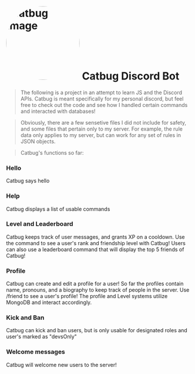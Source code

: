 
# <img src="https://deadline.com/wp-content/uploads/2019/12/catbug.jpg" alt="catbug image" style="border-radius: 50%; height: 200px; width: 200px"/> Catbug Discord Bot


> The following is a project in an attempt to learn JS and the Discord APIs. Catbug is meant specifically for my personal discord, but feel free to check out the code 
and see how I handled certain commands and interacted with databases!

> Obviously, there are a few sensetive files I did not include for safety, and some files that pertain only to my server. For example, the rule data only applies to my server, but can work for any set of rules in JSON objects. 

> Catbug's functions so far: 
### Hello
Catbug says hello

### Help
Catbug displays a list of usable commands
 
### Level and Leaderboard
Catbug keeps track of user messages, and grants XP on a cooldown. Use the command to see a user's rank and friendship level with Catbug! Users can also use a leaderboard command
that will display the top 5 friends of Catbug!
  
### Profile
Catbug can create and edit a profile for a user! So far the profiles contain name, pronouns, and a biography to keep track of people in the server. Use /friend to see a user's profile! The profile and Level systems utilize MongoDB and interact accordingly.
   
### Kick and Ban
Catbug can kick and ban users, but is only usable for designated roles and user's marked as "devsOnly"

### Welcome messages
Catbug will welcome new users to the server!




   
